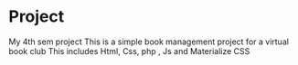 # Project
My 4th sem project
This is a simple book management project for a virtual book club
This includes Html, Css, php , Js and Materialize CSS
